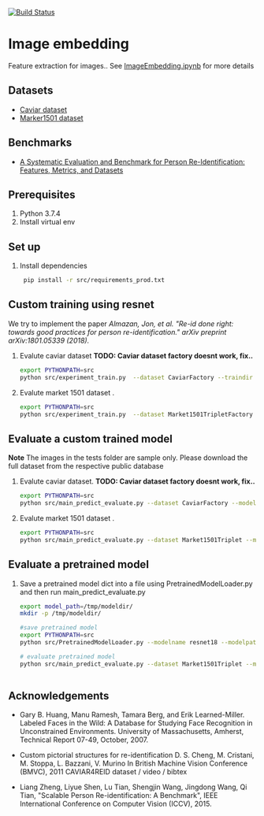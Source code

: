 [![Build Status](https://travis-ci.org/elangovana/image-embedding.svg?branch=master)](https://travis-ci.org/elangovana/image-embedding)

# Image embedding
Feature extraction for images.. See [ImageEmbedding.ipynb](ImageEmbedding.ipynb) for more details


## Datasets
- [Caviar dataset](https://lorisbaz.github.io/caviar4reid.html)
- [Marker1501 dataset](https://github.com/Cysu/open-reid/tree/master/reid/datasets)

## Benchmarks
-  [A Systematic Evaluation and Benchmark for Person Re-Identification: Features, Metrics, and Datasets](https://arxiv.org/pdf/1605.09653.pdf)


## Prerequisites

1. Python 3.7.4
2. Install virtual env

## Set up

1. Install dependencies
    ```bash
     pip install -r src/requirements_prod.txt
    ```
    

## Custom training using resnet
We try to implement the paper *Almazan, Jon, et al. "Re-id done right: towards good practices for person re-identification." arXiv preprint arXiv:1801.05339 (2018).*

1. Evalute caviar dataset **TODO: Caviar dataset factory doesnt work, fix..** 
    ```bash
    export PYTHONPATH=src
    python src/experiment_train.py  --dataset CaviarFactory --traindir tests/imagesCaviar --valdir tests/imagesCaviar --outdir /tmp --epochs 10 --batchsize 32
    ```

2. Evalute market 1501 dataset . 
    ```bash
    export PYTHONPATH=src
    python src/experiment_train.py  --dataset Market1501TripletFactory --traindir tests/imagesMarket1501 --valdir tests/imagesMarket1501 --outdir /tmp --epochs 10 --batchsize 32  --learning_rate .0001 --tripletloss_margin 1000
    ```


## Evaluate a custom trained model

**Note** The images in the tests folder are sample only. Please download the full dataset from the respective public database


1. Evalute caviar dataset. **TODO: Caviar dataset factory doesnt work, fix..** 

    ```bash
    export PYTHONPATH=src
    python src/main_predict_evaluate.py --dataset CaviarFactory --modelpath <model_path>  --rawimagesdir tests/imagesCaviar
    ```

2. Evalute market 1501 dataset . 
    ```bash
    export PYTHONPATH=src
    python src/main_predict_evaluate.py --dataset Market1501Triplet --modelpath <model_path>  --rawimagesdir tests/imagesMarket1501
    ```

## Evaluate a pretrained model 

1. Save a pretrained model dict into a file using PretrainedModelLoader.py and then run main_predict_evaluate.py 

    ```bash
    export model_path=/tmp/modeldir/
    mkdir -p /tmp/modeldir/
   
    #save pretrained model  
    export PYTHONPATH=src
    python src/PretrainedModelLoader.py --modelname resnet18 --modelpath ${model_path}  
 
    # evaluate pretrained model 
    python src/main_predict_evaluate.py --dataset Market1501Triplet --modelpath ${model_path}  --rawimagesdir tests/imagesMarket1501
         
    
    ```

## Acknowledgements

- Gary B. Huang, Manu Ramesh, Tamara Berg, and Erik Learned-Miller.
Labeled Faces in the Wild: A Database for Studying Face Recognition in Unconstrained Environments.
University of Massachusetts, Amherst, Technical Report 07-49, October, 2007.

- Custom pictorial structures for re-identification
D. S. Cheng, M. Cristani, M. Stoppa, L. Bazzani, V. Murino
In British Machine Vision Conference (BMVC), 2011 
CAVIAR4REID dataset / video / bibtex

- Liang Zheng, Liyue Shen, Lu Tian, Shengjin Wang, Jingdong Wang, Qi Tian, "Scalable Person Re-identification: A Benchmark", IEEE International Conference on Computer Vision (ICCV), 2015.